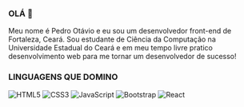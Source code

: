 ### OLÁ 👋

Meu nome é Pedro Otávio e eu sou um desenvolvedor front-end de Fortaleza, Ceará. Sou estudante de Ciência da Computação na Universidade Estadual do Ceará e em meu tempo livre pratico desenvolvimento web para me tornar um desenvolvedor de sucesso!

### LINGUAGENS QUE DOMINO

![HTML5](https://img.shields.io/badge/-HTML5-232323?style=flat&labelColor=E34F26&logo=html5&logoColor=ffffff)
![CSS3](https://img.shields.io/badge/-CSS3-232323?style=flat&labelColor=1572B6&logo=css3&logoColor=ffffff)
![JavaScript](https://img.shields.io/badge/-JavaScript-232323?style=flat&labelColor=000000&logo=javascript&logoColor=F7DF1E)
![Bootstrap](https://img.shields.io/badge/-Bootstrap-232323?style=flat&labelColor=7952B3&logo=bootstrap&logoColor=ffffff)
![React](https://img.shields.io/badge/-React-232323?style=flat&labelColor=61DAFB&logo=react&logoColor=000000)
<!--
**PedroOtavio21/PedroOtavio21** is a ✨ _special_ ✨ repository because its `README.md` (this file) appears on your GitHub profile.

Here are some ideas to get you started:

- 🔭 I’m currently working on ...
- 🌱 I’m currently learning ...
- 👯 I’m looking to collaborate on ...
- 🤔 I’m looking for help with ...
- 💬 Ask me about ...
- 📫 How to reach me: ...
- 😄 Pronouns: ...
- ⚡ Fun fact: ...
-->
